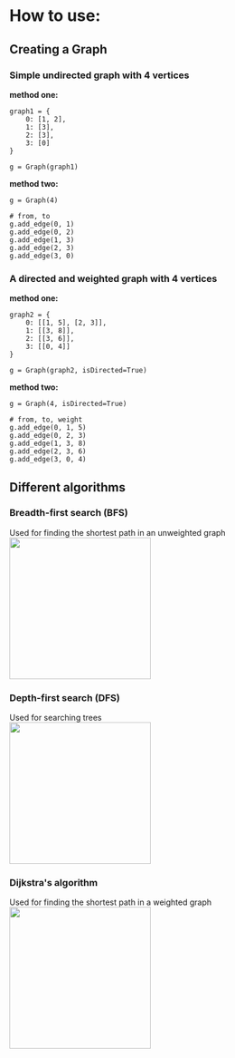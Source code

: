 # How to use:

## Creating a Graph

### Simple undirected graph with 4 vertices
**method one:**
```
graph1 = {
    0: [1, 2],
    1: [3],
    2: [3],
    3: [0]
}

g = Graph(graph1)
```
**method two:**
```
g = Graph(4)

# from, to
g.add_edge(0, 1)
g.add_edge(0, 2)
g.add_edge(1, 3)
g.add_edge(2, 3)
g.add_edge(3, 0)
```

### A directed and weighted graph with 4 vertices
**method one:**
```
graph2 = {
    0: [[1, 5], [2, 3]],
    1: [[3, 8]],
    2: [[3, 6]],
    3: [[0, 4]]
}

g = Graph(graph2, isDirected=True)
```
**method two:**
```
g = Graph(4, isDirected=True)

# from, to, weight
g.add_edge(0, 1, 5)
g.add_edge(0, 2, 3)
g.add_edge(1, 3, 8)
g.add_edge(2, 3, 6)
g.add_edge(3, 0, 4)
```

## Different algorithms

### Breadth-first search (BFS)
Used for finding the shortest path in an unweighted graph
<br><img src="https://upload.wikimedia.org/wikipedia/commons/4/46/Animated_BFS.gif" width="250" height="250">

### Depth-first search (DFS)
Used for searching trees
<br><img src="https://upload.wikimedia.org/wikipedia/commons/7/7f/Depth-First-Search.gif" width="250" height="250">

### Dijkstra's algorithm
Used for finding the shortest path in a weighted graph
<br><img src="https://upload.wikimedia.org/wikipedia/commons/5/57/Dijkstra_Animation.gif" width="250" height="250">